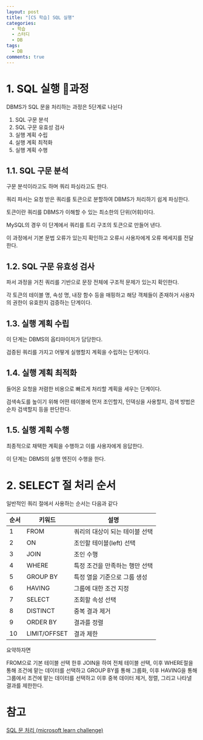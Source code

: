 ```yaml
---
layout: post
title: "[CS 학습] SQL 실행"
categories:
  - 학습
  - 스터디
  - DB
tags:
  - DB
comments: true
---
```

# 1. SQL 실행 과정

DBMS가 SQL 문을 처리하는 과정은 5단계로 나뉜다

1. SQL 구문 분석
2. SQL 구문 유효성 검사
3. 실행 계획 수립
4. 실행 계획 최적화
5. 실행 계획 수행

## 1.1. SQL 구문 분석
구문 분석이라고도 하며 쿼리 파싱라고도 한다.

쿼리 파서는 요청 받은 쿼리를 토큰으로 분할하여 DBMS가 처리하기 쉽게 파싱한다.

토큰이란 쿼리를 DBMS가 이해할 수 있는 최소한의 단위(어휘)이다.

MySQL의 경우 이 단계에서 쿼리를 트리 구조의 토큰으로 만들어 낸다. 

이 과정에서 기본 문법 오류가 있는지 확인하고 오류시 사용자에게 오류 메세지를 전달한다.

## 1.2. SQL 구문 유효성 검사

파서 과정을 거친 쿼리를 기반으로 문장 전체에 구조적 문제가 있는지 확인한다.

각 토큰의 테이블 명, 속성 명, 내장 함수 등을 매핑하고 해당 객체들이 존재하거 사용자의 권한이 유효한지 검증하는 단계이다.

## 1.3. 실행 계획 수립

이 단계는 DBMS의 옵티마이저가 담당한다.

검증된 쿼리를 가지고 어떻게 실행할지 계획을 수립하는 단계이다.

## 1.4. 실행 계획 최적화

들어온 요청을 저렴한 비용으로 빠르게 처리할 계획을 세우는 단계이다.

검색속도를 높이기 위해 어떤 테이블에 먼저 조인할지, 인덱싱을 사용할지, 검색 방법은 순차 검색할지 등을 판단한다.

## 1.5. 실행 계획 수행

최종적으로 채택한 계획을 수행하고 이를 사용자에게 응답한다.

이 단계는 DBMS의 실행 엔진이 수행을 한다.

# 2.  SELECT 절 처리 순서

일반적인 쿼리 절에서 사용하는 순서는 다음과 같다

| 순서  | 키워드          | 설명                |
| --- | ------------ | ----------------- |
| 1   | FROM         | 쿼리의 대상이 되는 테이블 선택 |
| 2   | ON           | 조인할 테이블(left) 선택  |
| 3   | JOIN         | 조인 수행             |
| 4   | WHERE        | 특정 조건을 만족하는 행만 선택 |
| 5   | GROUP BY     | 특정 열을 기준으로 그룹 생성  |
| 6   | HAVING       | 그룹에 대한 조건 지정      |
| 7   | SELECT       | 조회할 속성 선택         |
| 8   | DISTINCT     | 중복 결과 제거          |
| 9   | ORDER BY     | 결과를 정렬            |
| 10  | LIMIT/OFFSET | 결과 제한             |

요약하자면

FROM으로 기본 테이블 선택 한후 JOIN을 하여 전체 테이블 선택, 이후 WHERE절을 통해 조건에 맡는 데이터를 선택하고 GROUP BY를 통해 그룹화, 이후 HAVING을 통해 그룹에서 조건에 맡는 데이터를 선택하고 이후 중복 데이터 제거, 정렬, 그리고 나타낼 결과를 제한한다.

# 참고

[SQL 문 처리 (microsoft learn challenge)](https://learn.microsoft.com/ko-kr/sql/odbc/reference/processing-a-sql-statement?view=sql-server-ver16)